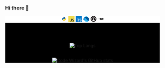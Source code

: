 ### Hi there 👋
<div align="center" style="background-color:#000;">
  <div style="background-color:#FFFFFF;">
    <code><img height="20" src="https://raw.githubusercontent.com/github/explore/80688e429a7d4ef2fca1e82350fe8e3517d3494d/topics/python/python.png"></code>
    <code><img height="20" src="https://raw.githubusercontent.com/github/explore/80688e429a7d4ef2fca1e82350fe8e3517d3494d/topics/javascript/javascript.png"></code>
    <code><img height="20" src="https://raw.githubusercontent.com/github/explore/80688e429a7d4ef2fca1e82350fe8e3517d3494d/topics/typescript/typescript.png"></code>
    <code><img height="20" src="https://raw.githubusercontent.com/github/explore/80688e429a7d4ef2fca1e82350fe8e3517d3494d/topics/dart/dart.png"></code>
    <code><img height="20" src="https://raw.githubusercontent.com/github/explore/80688e429a7d4ef2fca1e82350fe8e3517d3494d/topics/rust/rust.png"></code>
    <code><img height="20" src="https://raw.githubusercontent.com/github/explore/80688e429a7d4ef2fca1e82350fe8e3517d3494d/topics/go/go.png"></code>
  </div>

  <br/>
  <br/>
  <br/>
  
![Top Langs](https://github-readme-stats.vercel.app/api/top-langs/?username=CodeWizrd001&show_icons=true&theme=dark&count_private=true)
  <br/>
  <br/>
 
![Code Wizard's GitHub stats](https://github-readme-stats.vercel.app/api?username=CodeWizrd001&show_icons=true&theme=dark&count_private=true)

</div>
